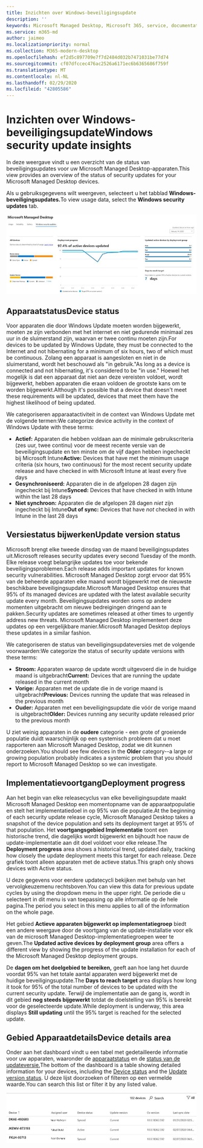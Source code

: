 ```yaml
---
title: Inzichten over Windows-beveiligingsupdate
description: ''
keywords: Microsoft Managed Desktop, Microsoft 365, service, documentatie
ms.service: m365-md
author: jaimeo
ms.localizationpriority: normal
ms.collection: M365-modern-desktop
ms.openlocfilehash: ef2d5c897709e7f7d2484d032b7471031be77d74
ms.sourcegitcommit: cf07dfccec476ac2526a6171ec6b6365686f759f
ms.translationtype: MT
ms.contentlocale: nl-NL
ms.lasthandoff: 02/29/2020
ms.locfileid: "42805586"
---
```

# <a name="windows-security-update-insights"></a><span data-ttu-id="fffe2-103">Inzichten over Windows-beveiligingsupdate</span><span class="sxs-lookup"><span data-stu-id="fffe2-103">Windows security update insights</span></span>
<span data-ttu-id="fffe2-104">In deze weergave vindt u een overzicht van de status van beveiligingsupdates voor uw Microsoft Managed Desktop-apparaten.</span><span class="sxs-lookup"><span data-stu-id="fffe2-104">This view provides an overview of the status of security updates for your Microsoft Managed Desktop devices.</span></span> 

<span data-ttu-id="fffe2-105">Als u gebruiksgegevens wilt weergeven, selecteert u het tabblad <strong>Windows-beveiligingsupdates.</strong></span><span class="sxs-lookup"><span data-stu-id="fffe2-105">To view usage data, select the <strong>Windows security updates</strong> tab.</span></span>

![Windows-beveiligingsupdates: weergrafieken van de apparaatstatus en updateversie in de linkerkolom, update implementatievoortgang in de loop van de tijd in middelste kolom en percentage actieve apparaten per implementatiegroep, evenals het aantal dagen dat nodig is om de implementatie van 95% te bereiken doel in de rechterkolom.](../../media/update-insights.jpg)

## <a name="device-status"></a><span data-ttu-id="fffe2-107">Apparaatstatus</span><span class="sxs-lookup"><span data-stu-id="fffe2-107">Device status</span></span>

<span data-ttu-id="fffe2-108">Voor apparaten die door Windows Update moeten worden bijgewerkt, moeten ze zijn verbonden met het internet en niet gedurende minimaal zes uur in de sluimerstand zijn, waarvan er twee continu moeten zijn.</span><span class="sxs-lookup"><span data-stu-id="fffe2-108">For devices to be updated by Windows Update, they must be connected to the Internet and not hibernating for a minimum of six hours, two of which must be continuous.</span></span> <span data-ttu-id="fffe2-109">Zolang een apparaat is aangesloten en niet in de sluimerstand, wordt het beschouwd als "in gebruik."</span><span class="sxs-lookup"><span data-stu-id="fffe2-109">As long as a device is connected and not hibernating, it's considered to be "in use."</span></span> <span data-ttu-id="fffe2-110">Hoewel het mogelijk is dat een apparaat dat niet aan deze vereisten voldoet, wordt bijgewerkt, hebben apparaten die eraan voldoen de grootste kans om te worden bijgewerkt.</span><span class="sxs-lookup"><span data-stu-id="fffe2-110">Although it's possible that a device that doesn't meet these requirements will be updated, devices that meet them have the highest likelihood of being updated.</span></span> 

<span data-ttu-id="fffe2-111">We categoriseren apparaatactiviteit in de context van Windows Update met de volgende termen:</span><span class="sxs-lookup"><span data-stu-id="fffe2-111">We categorize device activity in the context of Windows Update with these terms:</span></span>

- <span data-ttu-id="fffe2-112"><strong>Actief:</strong> Apparaten die hebben voldaan aan de minimale gebruikscriteria (zes uur, twee continu) voor de meest recente versie van de beveiligingsupdate en ten minste om de vijf dagen hebben ingecheckt bij Microsoft Intune</span><span class="sxs-lookup"><span data-stu-id="fffe2-112"><strong>Active:</strong> Devices that have met the minimum usage criteria (six hours, two continuous) for the most recent security update release and have checked in with Microsoft Intune at least every five days</span></span>
- <span data-ttu-id="fffe2-113"><strong>Gesynchroniseerd:</strong> Apparaten die in de afgelopen 28 dagen zijn ingecheckt bij Intune</span><span class="sxs-lookup"><span data-stu-id="fffe2-113"><strong>Synced:</strong> Devices that have checked in with Intune within the last 28 days</span></span>
- <span data-ttu-id="fffe2-114"><strong>Niet synchroon:</strong> Apparaten die de afgelopen 28 dagen <i>niet</i> zijn ingecheckt bij Intune</span><span class="sxs-lookup"><span data-stu-id="fffe2-114"><strong>Out of sync:</strong> Devices that have <i>not</i> checked in with Intune in the last 28 days</span></span>




## <a name="update-version-status"></a><span data-ttu-id="fffe2-115">Versiestatus bijwerken</span><span class="sxs-lookup"><span data-stu-id="fffe2-115">Update version status</span></span>

<span data-ttu-id="fffe2-116">Microsoft brengt elke tweede dinsdag van de maand beveiligingsupdates uit.</span><span class="sxs-lookup"><span data-stu-id="fffe2-116">Microsoft releases security updates every second Tuesday of the month.</span></span> <span data-ttu-id="fffe2-117">Elke release voegt belangrijke updates toe voor bekende beveiligingsproblemen.</span><span class="sxs-lookup"><span data-stu-id="fffe2-117">Each release adds important updates for known security vulnerabilities.</span></span> <span data-ttu-id="fffe2-118">Microsoft Managed Desktop zorgt ervoor dat 95% van de beheerde apparaten elke maand wordt bijgewerkt met de nieuwste beschikbare beveiligingsupdate.</span><span class="sxs-lookup"><span data-stu-id="fffe2-118">Microsoft Managed Desktop ensures that 95% of its managed devices are updated with the latest available security update every month.</span></span> <span data-ttu-id="fffe2-119">Beveiligingsupdates worden soms op andere momenten uitgebracht om nieuwe bedreigingen dringend aan te pakken.</span><span class="sxs-lookup"><span data-stu-id="fffe2-119">Security updates are sometimes released at other times to urgently address new threats.</span></span> <span data-ttu-id="fffe2-120">Microsoft Managed Desktop implementeert deze updates op een vergelijkbare manier.</span><span class="sxs-lookup"><span data-stu-id="fffe2-120">Microsoft Managed Desktop deploys these updates in a similar fashion.</span></span>

<span data-ttu-id="fffe2-121">We categoriseren de status van beveiligingsupdateversies met de volgende voorwaarden:</span><span class="sxs-lookup"><span data-stu-id="fffe2-121">We categorize the status of security update versions with these terms:</span></span>

- <span data-ttu-id="fffe2-122"><strong>Stroom:</strong> Apparaten waarop de update wordt uitgevoerd die in de huidige maand is uitgebracht</span><span class="sxs-lookup"><span data-stu-id="fffe2-122"><strong>Current:</strong> Devices that are running the update released in the current month</span></span>
- <span data-ttu-id="fffe2-123"><strong>Vorige:</strong> Apparaten met de update die in de vorige maand is uitgebracht</span><span class="sxs-lookup"><span data-stu-id="fffe2-123"><strong>Previous:</strong> Devices running the update that was released in the previous month</span></span>
- <span data-ttu-id="fffe2-124"><strong>Ouder:</strong> Apparaten met een beveiligingsupdate die vóór de vorige maand is uitgebracht</span><span class="sxs-lookup"><span data-stu-id="fffe2-124"><strong>Older:</strong> Devices running any security update released prior to the previous month</span></span>

<span data-ttu-id="fffe2-125">U ziet weinig apparaten in de <strong>oudere</strong> categorie - een grote of groeiende populatie duidt waarschijnlijk op een systemisch probleem dat u moet rapporteren aan Microsoft Managed Desktop, zodat we dit kunnen onderzoeken.</span><span class="sxs-lookup"><span data-stu-id="fffe2-125">You should see few devices in the <strong>Older</strong> category--a large or growing population probably indicates a systemic problem that you should report to Microsoft Managed Desktop so we can investigate.</span></span>


## <a name="deployment-progress"></a><span data-ttu-id="fffe2-126">Implementatievoortgang</span><span class="sxs-lookup"><span data-stu-id="fffe2-126">Deployment progress</span></span>

<span data-ttu-id="fffe2-127">Aan het begin van elke releasecyclus van elke beveiligingsupdate maakt Microsoft Managed Desktop een momentopname van de apparaatpopulatie en stelt het implementatiedoel in op 95% van die populatie.</span><span class="sxs-lookup"><span data-stu-id="fffe2-127">At the beginning of each security update release cycle, Microsoft Managed Desktop takes a snapshot of the device population and sets its deployment target at 95% of that population.</span></span> <span data-ttu-id="fffe2-128">Het <strong>voortgangsgebied Implementatie</strong> toont een historische trend, die dagelijks wordt bijgewerkt en bijhoudt hoe nauw de update-implementatie aan dit doel voldoet voor elke release.</span><span class="sxs-lookup"><span data-stu-id="fffe2-128">The <strong>Deployment progress</strong> area shows a historical trend, updated daily, tracking how closely the update deployment meets this target for each release.</span></span> <span data-ttu-id="fffe2-129">Deze grafiek toont alleen apparaten met de actieve status.</span><span class="sxs-lookup"><span data-stu-id="fffe2-129">This graph only shows devices with Active status.</span></span>

<span data-ttu-id="fffe2-130">U deze gegevens voor eerdere updatecycli bekijken met behulp van het vervolgkeuzemenu rechtsboven.</span><span class="sxs-lookup"><span data-stu-id="fffe2-130">You can view this data for previous update cycles by using the dropdown menu in the upper right.</span></span> <span data-ttu-id="fffe2-131">De periode die u selecteert in dit menu is van toepassing op alle informatie op de hele pagina.</span><span class="sxs-lookup"><span data-stu-id="fffe2-131">The period you select in this menu applies to all of the information on the whole page.</span></span>

<span data-ttu-id="fffe2-132">Het gebied <strong>Actieve apparaten bijgewerkt op implementatiegroep</strong> biedt een andere weergave door de voortgang van de update-installatie voor elk van de microsoft Managed Desktop-implementatiegroepen weer te geven.</span><span class="sxs-lookup"><span data-stu-id="fffe2-132">The <strong>Updated active devices by deployment group</strong> area offers a different view by showing the progress of the update installation for each of the Microsoft Managed Desktop deployment groups.</span></span>

<span data-ttu-id="fffe2-133">De <strong>dagen om het doelgebied te bereiken,</strong> geeft aan hoe lang het duurde voordat 95% van het totale aantal apparaten werd bijgewerkt met de huidige beveiligingsupdate.</span><span class="sxs-lookup"><span data-stu-id="fffe2-133">The <strong>Days to reach target</strong> area displays how long it took for 95% of the total number of devices to be updated with the current security update.</span></span> <span data-ttu-id="fffe2-134">Terwijl de implementatie aan de gang is, wordt in dit gebied <strong>nog steeds bijgewerkt</strong> totdat de doelstelling van 95% is bereikt voor de geselecteerde update.</span><span class="sxs-lookup"><span data-stu-id="fffe2-134">While deployment is underway, this area displays <strong>Still updating</strong> until the 95% target is reached for the selected update.</span></span>

## <a name="device-details-area"></a><span data-ttu-id="fffe2-135">Gebied Apparaatdetails</span><span class="sxs-lookup"><span data-stu-id="fffe2-135">Device details area</span></span>

<span data-ttu-id="fffe2-136">Onder aan het dashboard vindt u een tabel met gedetailleerde informatie voor uw apparaten, waaronder de [apparaatstatus](#device-status) en de [status van de updateversie.](#update-version-status)</span><span class="sxs-lookup"><span data-stu-id="fffe2-136">The bottom of the dashboard is a table showing detailed information for your devices, including the [Device status](#device-status) and the [Update version status](#update-version-status).</span></span> <span data-ttu-id="fffe2-137">U deze lijst doorzoeken of filteren op een vermelde waarde.</span><span class="sxs-lookup"><span data-stu-id="fffe2-137">You can search this list or filter it by any listed value.</span></span>


![Tabel Met tabel met apparaatdetails met kolommen voor apparaatnaam, toegewezen gebruiker, apparaatstatus, updateversie, versie van het besturingssysteem en de datum waarop het apparaat het laatst is gesynchroniseerd.](../../media/security-update-insights-device-table-sterile.png)
